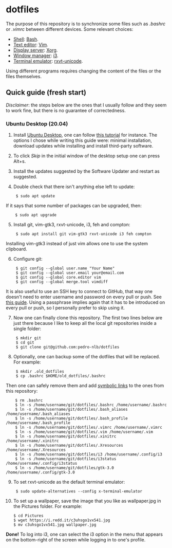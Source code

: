 # dotfiles

The purpose of this repository is to synchronize some files such as *.bashrc* or *.vimrc* between different devices. Some relevant choices:
- [Shell](https://wiki.archlinux.org/index.php/Command-line_shell): [Bash](https://wiki.archlinux.org/index.php/bash).
- [Text editor](https://en.wikipedia.org/wiki/Text_editor): [Vim](https://wiki.archlinux.org/index.php/vim).
- [Display server](https://en.wikipedia.org/wiki/Display_server): [Xorg](https://www.x.org/wiki/).
- [Window manager](https://wiki.archlinux.org/index.php/Window_manager): [i3](https://wiki.archlinux.org/index.php/I3).
- [Terminal emulator](https://en.wikipedia.org/wiki/Terminal_emulator): [rxvt-unicode](https://wiki.archlinux.org/index.php/rxvt-unicode).

Using different programs requires changing the content of the files or the files themselves.

## Quick guide (fresh start)

*Disclaimer*: the steps below are the ones that I usually follow and they seem to work fine, but there is no guarantee of correctedness.

### Ubuntu Desktop (20.04)

1. Install [Ubuntu Desktop](https://ubuntu.com/download/desktop), one can follow [this tutorial](https://ubuntu.com/tutorials/install-ubuntu-desktop#1-overview) for instance. The options I chose while writing this guide were: minimal installation, download updates while installing and install third-party software.

2. To click *Skip* in the initial window of the desktop setup one can press Alt+s.

3. Install the updates suggested by the Software Updater and restart as suggested.

4. Double check that there isn't anything else left to update:

        $ sudo apt update

  If it says that some number of packages can be upgraded, then:

        $ sudo apt upgrade

5. Install git, vim-gtk3, rxvt-unicode, i3, feh and compton:

        $ sudo apt install git vim-gtk3 rxvt-unicode i3 feh compton
       
  Installing vim-gtk3 instead of just vim allows one to use the system clipboard.


6. Configure git:

        $ git config --global user.name "Your Name"
        $ git config --global user.email your@email.com
        $ git config --global core.editor vim
        $ git config --global merge.tool vimdiff

  It is also useful to use an SSH key to connect to GitHub, that way one doesn't need to enter username and password on every pull or push. See [this guide](https://help.github.com/en/articles/connecting-to-github-with-ssh). Using a passphrase implies again that it has to be introduced on every pull or push, so I personally prefer to skip using it.

7. Now one can finally clone this repository. The first two lines below are just there because I like to keep all the local git repositories inside a single folder:

        $ mkdir git
        $ cd git
        $ git clone git@github.com:pedro-nlb/dotfiles

8. Optionally, one can backup some of the dotfiles that will be replaced. For example:

        $ mkdir .old_dotfiles
        $ cp .bashrc $HOME/old_dotfiles/.bashrc
        
  Then one can safely remove them and add [symbolic links](https://en.wikipedia.org/wiki/Symbolic_link) to the ones from this repository:

        $ rm .bashrc
        $ ln -s /home/username/git/dotfiles/.bashrc /home/username/.bashrc
        $ ln -s /home/username/git/dotfiles/.bash_aliases /home/username/.bash_aliases
        $ ln -s /home/username/git/dotfiles/.bash_profile /home/username/.bash_profile
        $ ln -s /home/username/git/dotfiles/.vimrc /home/username/.vimrc
        $ ln -s /home/username/git/dotfiles/.vim /home/username/.vim
        $ ln -s /home/username/git/dotfiles/.xinitrc /home/username/.xinitrc
        $ ln -s /home/username/git/dotfiles/.Xresources /home/username/.Xresources
        $ ln -s /home/username/git/dotfiles/i3 /home/username/.config/i3
        $ ln -s /home/username/git/dotfiles/i3status /home/username/.config/i3status
        $ ln -s /home/username/git/dotfiles/gtk-3.0 /home/username/.config/gtk-3.0

9. To set rxvt-unicode as the default terminal emulator:

        $ sudo update-alternatives --config x-terminal-emulator
        
10. To set up a wallpaper, save the image that you like as wallpaper.jpg in the Pictures folder. For example:

        $ cd Pictures
        $ wget https://i.redd.it/c3uhsgo1vx541.jpg
        $ mv c3uhsgo1vx541.jpg wallpaper.jpg
        
**Done!** To log into i3, one can select the i3 option in the menu that appears on the bottom-right of the screen while logging in to one's profile.
